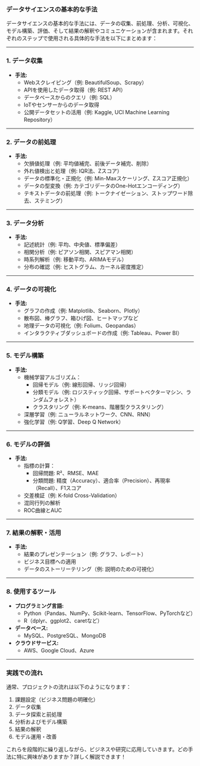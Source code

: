 ### データサイエンスの基本的な手法

データサイエンスの基本的な手法には、データの収集、前処理、分析、可視化、モデル構築、評価、そして結果の解釈やコミュニケーションが含まれます。それぞれのステップで使用される具体的な手法を以下にまとめます：

---

### 1. **データ収集**
   - **手法:**
     - Webスクレイピング（例: BeautifulSoup、Scrapy）
     - APIを使用したデータ取得（例: REST API）
     - データベースからのクエリ（例: SQL）
     - IoTやセンサーからのデータ取得
     - 公開データセットの活用（例: Kaggle, UCI Machine Learning Repository）

---

### 2. **データの前処理**
   - **手法:**
     - 欠損値処理（例: 平均値補完、前後データ補完、削除）
     - 外れ値検出と処理（例: IQR法、Zスコア）
     - データの標準化・正規化（例: Min-Maxスケーリング、Zスコア正規化）
     - データの型変換（例: カテゴリデータのOne-Hotエンコーディング）
     - テキストデータの前処理（例: トークナイゼーション、ストップワード除去、ステミング）

---

### 3. **データ分析**
   - **手法:**
     - 記述統計（例: 平均、中央値、標準偏差）
     - 相関分析（例: ピアソン相関、スピアマン相関）
     - 時系列解析（例: 移動平均、ARIMAモデル）
     - 分布の確認（例: ヒストグラム、カーネル密度推定）

---

### 4. **データの可視化**
   - **手法:**
     - グラフの作成（例: Matplotlib、Seaborn、Plotly）
     - 散布図、棒グラフ、箱ひげ図、ヒートマップなど
     - 地理データの可視化（例: Folium、Geopandas）
     - インタラクティブダッシュボードの作成（例: Tableau、Power BI）

---

### 5. **モデル構築**
   - **手法:**
     - 機械学習アルゴリズム：
       - 回帰モデル（例: 線形回帰、リッジ回帰）
       - 分類モデル（例: ロジスティック回帰、サポートベクターマシン、ランダムフォレスト）
       - クラスタリング（例: K-means、階層型クラスタリング）
     - 深層学習（例: ニューラルネットワーク、CNN、RNN）
     - 強化学習（例: Q学習、Deep Q Network）

---

### 6. **モデルの評価**
   - **手法:**
     - 指標の計算：
       - 回帰問題: R²、RMSE、MAE
       - 分類問題: 精度（Accuracy）、適合率（Precision）、再現率（Recall）、F1スコア
     - 交差検証（例: K-fold Cross-Validation）
     - 混同行列の解析
     - ROC曲線とAUC

---

### 7. **結果の解釈・活用**
   - **手法:**
     - 結果のプレゼンテーション（例: グラフ、レポート）
     - ビジネス目標への適用
     - データのストーリーテリング（例: 説明のための可視化）

---

### 8. **使用するツール**
   - **プログラミング言語:**
     - Python（Pandas、NumPy、Scikit-learn、TensorFlow、PyTorchなど）
     - R（dplyr、ggplot2、caretなど）
   - **データベース:**
     - MySQL、PostgreSQL、MongoDB
   - **クラウドサービス:**
     - AWS、Google Cloud、Azure

---

### 実践での流れ
通常、プロジェクトの流れは以下のようになります：
1. 課題設定（ビジネス問題の明確化）
2. データ収集
3. データ探索と前処理
4. 分析およびモデル構築
5. 結果の解釈
6. モデル運用・改善

これらを段階的に繰り返しながら、ビジネスや研究に応用していきます。どの手法に特に興味がありますか？詳しく解説できます！
